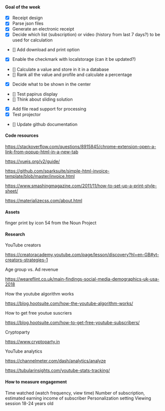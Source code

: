 #### Goal of the week

- [x] Receipt design
- [x] Parse json files
- [x] Generate an electronic receipt
- [x] Decide which list (subscription) or video (history from last 7 days?) to be used for calculation
- [] Add download and print option
- [x] Enable the checkmark with localstorage (can it be updated?)
- [] Calculate a value and store in it in a database
- [] Rank all the value and profile and calculate a percentage
- [x] Decide what to be shown in the center 
- [] Test papirus display
- [] Think about sliding solution
- [x] Add file read support for processing
- [x] Test projector
- [] Update github documentation

#### Code resources

https://stackoverflow.com/questions/8915845/chrome-extension-open-a-link-from-popup-html-in-a-new-tab 

https://vuejs.org/v2/guide/

https://github.com/sparksuite/simple-html-invoice-template/blob/master/invoice.html

https://www.smashingmagazine.com/2011/11/how-to-set-up-a-print-style-sheet/

https://materializecss.com/about.html

#### Assets

finger print by icon 54 from the Noun Project

#### Research

YouTube creators

https://creatoracademy.youtube.com/page/lesson/discovery?hl=en-GB#yt-creators-strategies-1

Age group vs. Ad revenue

https://weareflint.co.uk/main-findings-social-media-demographics-uk-usa-2018

How the youtube algorithm works

https://blog.hootsuite.com/how-the-youtube-algorithm-works/

How to get free youtue suscriers

https://blog.hootsuite.com/how-to-get-free-youtube-subscribers/

Cryptoparty

https://www.cryptoparty.in

YouTube analytics

https://channelmeter.com/dash/analytics/analyze

https://tubularinsights.com/youtube-stats-tracking/

#### How to measure engagement

Time watched (watch frequency, view time)
Number of subscription, estimated earning income of subscriber
Personalization setting
Viewing session
18-24 years old 
